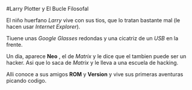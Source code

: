 
#Larry Plotter y El Bucle Filosofal

El niño huerfano *Larry* vive con sus tios, que lo tratan bastante mal
(le hacen usar *Internet Explorer*).

Tiuene unas *Google Glasses* redondas y una cicatriz de un *USB* en la frente.

Un dia, aparece **Neo** , el de *Matrix* y le dice que el tambien puede ser un hacker.
Asi que lo saca de *Matrix* y le lleva a una escuela de hacking.

Alli conoce a sus amigos **ROM** y **Version** y vive sus primeras aventuras picando codigo.
